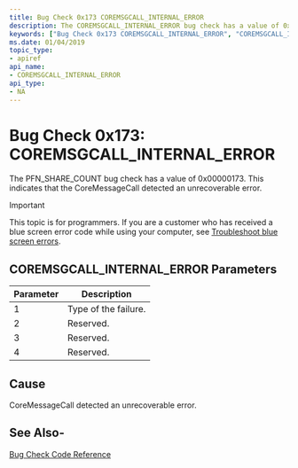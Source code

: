 ```yaml
---
title: Bug Check 0x173 COREMSGCALL_INTERNAL_ERROR
description: The COREMSGCALL_INTERNAL_ERROR bug check has a value of 0x00000173. This indicates that the CoreMessageCall detected an unrecoverable error.
keywords: ["Bug Check 0x173 COREMSGCALL_INTERNAL_ERROR", "COREMSGCALL_INTERNAL_ERROR"]
ms.date: 01/04/2019
topic_type:
- apiref
api_name:
- COREMSGCALL_INTERNAL_ERROR
api_type:
- NA
---
```


# Bug Check 0x173: COREMSGCALL\_INTERNAL\_ERROR

The PFN\_SHARE\_COUNT bug check has a value of 0x00000173. This indicates that the CoreMessageCall detected an unrecoverable error.


> [!IMPORTANT]
> This topic is for programmers. If you are a customer who has received a blue screen error code while using your computer, see [Troubleshoot blue screen errors](https://www.windows.com/stopcode).


 
## COREMSGCALL\_INTERNAL\_ERROR Parameters

|Parameter|Description|
|--- |--- |
|1| Type of the failure.|
|2| Reserved. |
|3| Reserved. |
|4| Reserved. |

## Cause

CoreMessageCall detected an unrecoverable error.


## See Also-

[Bug Check Code Reference](bug-check-code-reference2.md)

 




